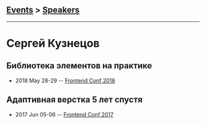 ## [Events](../README.md) > [Speakers](../speakers.md)
---

# Сергей Кузнецов

## Библиотека элементов на практике
- 2018 May 28-29 -- [Frontend Conf 2018](https://www.youtube.com/watch?v=mOGwF6uhJeg)    
## Адаптивная верстка 5 лет спустя
- 2017 Jun 05-06 -- [Frontend Conf 2017](https://www.youtube.com/watch?v=Hyso4faA0fo)    
